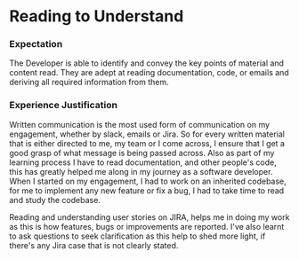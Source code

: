 # Reading to Understand

### Expectation
The Developer is able to identify and convey the key points of material and content read. They are adept at reading documentation, code, or emails and deriving all required information from them.

### Experience Justification
Written communication is the most used form of communication on my engagement, whether by slack, emails or Jira. So for every written material that is either directed to me, my team or I come across, I ensure that I get a good grasp of what message is being passed across. Also as part of my learning process I have to read documentation, and other people's code, this has greatly helped me along in my journey as a software developer. When I started on my engagement, I had to work on an inherited codebase, for me to implement any new feature or fix a bug, I had to take time to read and study the codebase.

Reading and understanding user stories on JIRA, helps me in doing my work as this is how features, bugs or improvements are reported. I've also learnt to ask questions to seek clarification as this help to shed more light, if there's any Jira case that is not clearly stated. 
